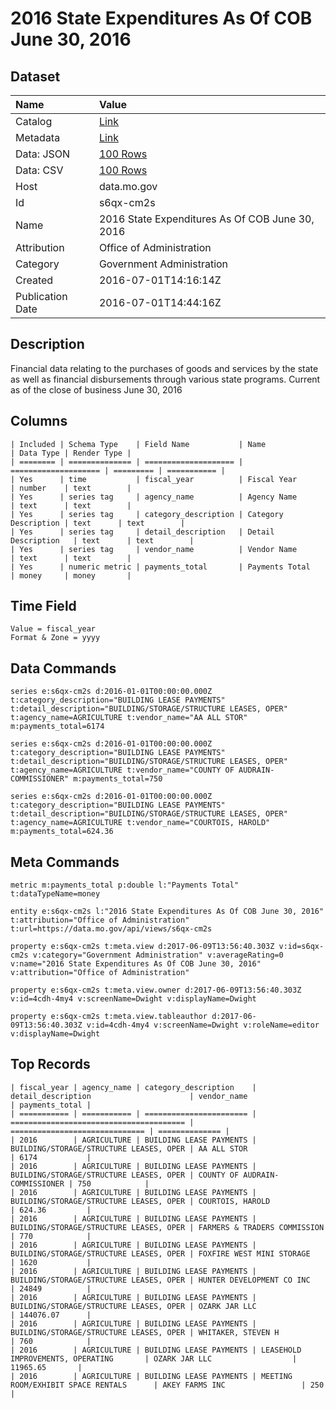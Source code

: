 # 2016 State Expenditures As Of COB June 30, 2016

## Dataset

| Name | Value |
| :--- | :---- |
| Catalog | [Link](https://catalog.data.gov/dataset/2016-state-expenditures-as-of-cob-june-30-2016) |
| Metadata | [Link](https://data.mo.gov/api/views/s6qx-cm2s) |
| Data: JSON | [100 Rows](https://data.mo.gov/api/views/s6qx-cm2s/rows.json?max_rows=100) |
| Data: CSV | [100 Rows](https://data.mo.gov/api/views/s6qx-cm2s/rows.csv?max_rows=100) |
| Host | data.mo.gov |
| Id | s6qx-cm2s |
| Name | 2016 State Expenditures As Of COB June 30, 2016 |
| Attribution | Office of Administration |
| Category | Government Administration |
| Created | 2016-07-01T14:16:14Z |
| Publication Date | 2016-07-01T14:44:16Z |

## Description

Financial data relating to the purchases of goods and services by the state as well as financial disbursements through various state programs. Current as of the close of business June 30, 2016

## Columns

```ls
| Included | Schema Type    | Field Name           | Name                 | Data Type | Render Type |
| ======== | ============== | ==================== | ==================== | ========= | =========== |
| Yes      | time           | fiscal_year          | Fiscal Year          | number    | text        |
| Yes      | series tag     | agency_name          | Agency Name          | text      | text        |
| Yes      | series tag     | category_description | Category Description | text      | text        |
| Yes      | series tag     | detail_description   | Detail Description   | text      | text        |
| Yes      | series tag     | vendor_name          | Vendor Name          | text      | text        |
| Yes      | numeric metric | payments_total       | Payments Total       | money     | money       |
```

## Time Field

```ls
Value = fiscal_year
Format & Zone = yyyy
```

## Data Commands

```ls
series e:s6qx-cm2s d:2016-01-01T00:00:00.000Z t:category_description="BUILDING LEASE PAYMENTS" t:detail_description="BUILDING/STORAGE/STRUCTURE LEASES, OPER" t:agency_name=AGRICULTURE t:vendor_name="AA ALL STOR" m:payments_total=6174

series e:s6qx-cm2s d:2016-01-01T00:00:00.000Z t:category_description="BUILDING LEASE PAYMENTS" t:detail_description="BUILDING/STORAGE/STRUCTURE LEASES, OPER" t:agency_name=AGRICULTURE t:vendor_name="COUNTY OF AUDRAIN-COMMISSIONER" m:payments_total=750

series e:s6qx-cm2s d:2016-01-01T00:00:00.000Z t:category_description="BUILDING LEASE PAYMENTS" t:detail_description="BUILDING/STORAGE/STRUCTURE LEASES, OPER" t:agency_name=AGRICULTURE t:vendor_name="COURTOIS, HAROLD" m:payments_total=624.36
```

## Meta Commands

```ls
metric m:payments_total p:double l:"Payments Total" t:dataTypeName=money

entity e:s6qx-cm2s l:"2016 State Expenditures As Of COB June 30, 2016" t:attribution="Office of Administration" t:url=https://data.mo.gov/api/views/s6qx-cm2s

property e:s6qx-cm2s t:meta.view d:2017-06-09T13:56:40.303Z v:id=s6qx-cm2s v:category="Government Administration" v:averageRating=0 v:name="2016 State Expenditures As Of COB June 30, 2016" v:attribution="Office of Administration"

property e:s6qx-cm2s t:meta.view.owner d:2017-06-09T13:56:40.303Z v:id=4cdh-4my4 v:screenName=Dwight v:displayName=Dwight

property e:s6qx-cm2s t:meta.view.tableauthor d:2017-06-09T13:56:40.303Z v:id=4cdh-4my4 v:screenName=Dwight v:roleName=editor v:displayName=Dwight
```

## Top Records

```ls
| fiscal_year | agency_name | category_description    | detail_description                      | vendor_name                    | payments_total | 
| =========== | =========== | ======================= | ======================================= | ============================== | ============== | 
| 2016        | AGRICULTURE | BUILDING LEASE PAYMENTS | BUILDING/STORAGE/STRUCTURE LEASES, OPER | AA ALL STOR                    | 6174           | 
| 2016        | AGRICULTURE | BUILDING LEASE PAYMENTS | BUILDING/STORAGE/STRUCTURE LEASES, OPER | COUNTY OF AUDRAIN-COMMISSIONER | 750            | 
| 2016        | AGRICULTURE | BUILDING LEASE PAYMENTS | BUILDING/STORAGE/STRUCTURE LEASES, OPER | COURTOIS, HAROLD               | 624.36         | 
| 2016        | AGRICULTURE | BUILDING LEASE PAYMENTS | BUILDING/STORAGE/STRUCTURE LEASES, OPER | FARMERS & TRADERS COMMISSION   | 770            | 
| 2016        | AGRICULTURE | BUILDING LEASE PAYMENTS | BUILDING/STORAGE/STRUCTURE LEASES, OPER | FOXFIRE WEST MINI STORAGE      | 1620           | 
| 2016        | AGRICULTURE | BUILDING LEASE PAYMENTS | BUILDING/STORAGE/STRUCTURE LEASES, OPER | HUNTER DEVELOPMENT CO INC      | 24849          | 
| 2016        | AGRICULTURE | BUILDING LEASE PAYMENTS | BUILDING/STORAGE/STRUCTURE LEASES, OPER | OZARK JAR LLC                  | 144076.07      | 
| 2016        | AGRICULTURE | BUILDING LEASE PAYMENTS | BUILDING/STORAGE/STRUCTURE LEASES, OPER | WHITAKER, STEVEN H             | 760            | 
| 2016        | AGRICULTURE | BUILDING LEASE PAYMENTS | LEASEHOLD IMPROVEMENTS, OPERATING       | OZARK JAR LLC                  | 11965.65       | 
| 2016        | AGRICULTURE | BUILDING LEASE PAYMENTS | MEETING ROOM/EXHIBIT SPACE RENTALS      | AKEY FARMS INC                 | 250            | 
```